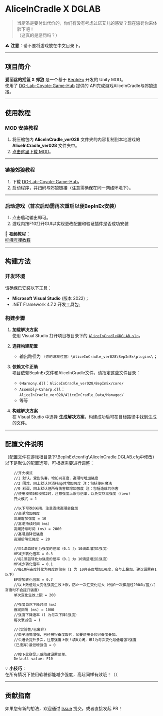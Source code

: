 # AliceInCradle X DGLAB

> 当厨圣是要付出代价的，你们有没有考虑过诺艾儿的感受？现在惩罚你来体验下吧！<br>
> （这真的是惩罚吗？）

⚠️ **注意**：请不要将游戏放在中文目录下。

---

## 项目简介

**爱丽丝的摇篮 X 郊狼** 是一个基于 [BepInEx](https://github.com/BepInEx/BepInEx) 开发的 Unity MOD。<br>使用了 [DG-Lab-Coyote-Game-Hub](https://github.com/hyperzlib/DG-Lab-Coyote-Game-Hub) 提供的 API完成游戏AliceInCradle与郊狼连接。

---

## 使用教程

### MOD 安装教程

1. 将压缩包内 **AliceInCradle_ver028** 文件夹的内容复制到本地游戏的 **AliceInCradle_ver028** 文件夹中。
2. [点击这里下载 MOD](https://github.com/sllying/AliceInCradle_X_DGLAB/releases)。

---

### 链接郊狼教程

1. 下载 [DG-Lab-Coyote-Game-Hub](https://github.com/hyperzlib/DG-Lab-Coyote-Game-Hub)。
2. 启动程序，并扫码与郊狼链接（注意需确保在同一网络环境下）。

---

### 启动游戏（首次启动需再次重启以便BepInEx安装）

1. 点击启动输出即可。
2. 游戏内按F10打开GUI以实现更改配置和验证插件是否成功安装


🎥 **视频教程**：  
[哔哩哔哩教程](https://www.bilibili.com/video/BV1ud1iY3Ei6)

---

## 构建方法

### 开发环境

请确保已安装以下工具：
- **Microsoft Visual Studio** (版本 2022)；
- .NET Framework 4.7.2 开发工具包;

### 构建步骤

1. **加载解决方案**  
   使用 Visual Studio 打开项目根目录下的 [`AliceInCradleXDGLAB.sln`](https://github.com/sllying/AliceInCradle_X_DGLAB/blob/main/AliceInCradleXDGLAB.sln)。

2. **选择构建配置**  
   - 输出路径为 `（你的游戏位置）\AliceInCradle_ver028\BepInEx\plugins\`；

3. **依赖文件正确**  
   项目依赖BepInEx文件和AliceInCradle文件，请指定这些文件目录：
   - `0Harmony.dll`：`AliceInCradle_ver028/BepInEx/core/`
   - `Assembly-CSharp.dll`：`AliceInCradle_ver028/AliceInCradle_Data/Managed/`
   -  等等

4. **构建解决方案**  
   在 Visual Studio 中选择 **生成解决方案**，构建成功后可在目标路径中找到生成的文件。

---

## 配置文件说明
（配置文件在游戏根目录下\BepInEx\config\AliceInCradle.DGLAB.cfg中修改）
以下是默认的配置选项，可根据需要进行调整：

```code
    //开火模式
    //1 默认，受到伤害，增加兴奋度，高潮时增加强度
    //2 困难，同上默认但消耗mp时增加强度 注：包括使用魔法
    //0 彩蛋，同上默认但所有伤害都增加强度 注：包括造成的伤害
    //使用模式0和模式2时，注意强度上限与倍率，以免突然高强度（（ovo!
    开火模式 = 1

    //以下可改0关闭，注意连续高潮会叠加
    //高潮增加强度
    高潮增加强度 = 10
    //高潮持续时间（ms）
    高潮持续时间 (ms) = 2000
    //高潮后降低强度
    高潮后降低强度 = 20

    //每1滴血转化为强度的倍率（0.1 为 10滴血增加1强度）
    HP减少转化倍率 = 0.3
    //每1滴蓝转化为强度的倍率（0.1 为 10滴蓝增加1强度）
    MP减少转化倍率 = 0.1
    //每10兴奋度转化为强度的倍率（1 为 10兴奋度增加1强度，会与上叠加，建议设置在1以下）
    EP增加转化倍率 = 0.7
    //以上数值最大变化强度生效上限，防止一次性变化过大（例如一次扣超过200血/蓝/兴奋度时不会提升强度）
    单次变化生效上限 = 200

    //强度自然下降时间（ms）
    衰减间隔 (ms) = 1000
    //强度下降速率（1 为每次下降1强度）
    每次衰减值 = 1

    //(实验性/已废弃)
    //虫子墙等增强，已经被兴奋度取代，如要使用会和兴奋度叠加。
    //虫墙会提升多次，注意强度上限！填0关闭，填1为每次变化最低增强1强度
    (已废弃)最低增强值 = 0

    //按下此键显示或隐藏设置菜单。
    Default value: F10
```

💡 **小技巧**：  
在所有情况下使用软糖都能减少强度，高超同样有效哦！（（

---

## 贡献指南

如果您有新的想法，欢迎通过 [Issue](https://github.com/sllying/AliceInCradle_X_DGLAB/issues) 提交，或者直接发起 PR！  
